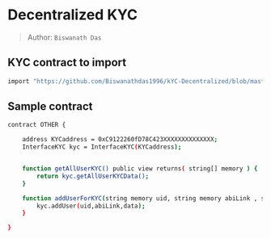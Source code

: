 # Decentralized KYC

> Author: `Biswanath Das`

## KYC contract to import

```sh
import "https://github.com/Biswanathdas1996/kYC-Decentralized/blob/master/KYC.sol";
```

## Sample contract

```sh
contract OTHER {

    address KYCaddress = 0xC9122260fD78C423XXXXXXXXXXXXXX;
    InterfaceKYC kyc = InterfaceKYC(KYCaddress);


    function getAllUserKYC() public view returns( string[] memory ) {
        return kyc.getAllUserKYCData();
    }

    function addUserForKYC(string memory uid, string memory abiLink , string memory data) public {
        kyc.addUser(uid,abiLink,data);
    }

}
```
